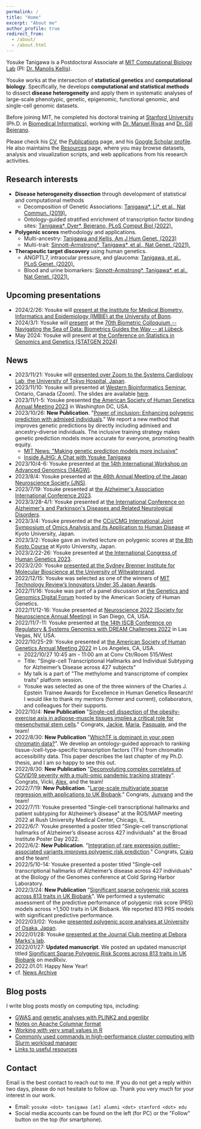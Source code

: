 ```yaml
---
permalink: /
title: "Home"
excerpt: "About me"
author_profile: true
redirect_from:
  - /about/
  - /about.html
---
```


Yosuke Tanigawa is a Postdoctoral Associate at [MIT Computational Biology Lab](http://compbio.mit.edu/) (PI: [Dr. Manolis Kellis](https://web.mit.edu/manoli/)).

Yosuke works at the intersection of **statistical genetics** and **computational biology**. Specifically, he develops **computational and statistical methods** to dissect **disease heterogeneity** and apply them in systematic analyses of large-scale phenotypic, genetic, epigenomic, functional genomic, and single-cell genomic datasets.

Before joining MIT, he completed his doctoral training at [Stanford University](https://www.stanford.edu/) (Ph.D. in [Biomedical Informatics](https://med.stanford.edu/bmi.html)), working with [Dr. Manuel Rivas](http://med.stanford.edu/rivaslab/) and [Dr. Gill Bejerano](http://bejerano.stanford.edu/).

Please check his [CV](/cv), the [Publications](/publications) page, and his [Google Scholar profile](https://scholar.google.com/citations?user=9hVh3nQAAAAJ&hl=en). He also maintains the [Resources](/resources) page, where you may browse datasets, analysis and visualization scripts, and web applications from his research activities.

## Research interests

- **Disease heterogeneity dissection** through development of statistical and computational methods
  - Decomposition of Genetic Associations: [Tanigawa\*, Li\*, et al., Nat Commun. (2019).](/publication/2019-09-06-DeGAs)
  - Ontology-guided stratified enrichment of transcription factor binding sites: [Tanigawa\*, Dyer\*, Bejerano, PLoS Comput Biol (2022).](/publication/2022-08-30-whichtf)
- **Polygenic scores** methodology and applications.
  - Multi-ancestry: [Tanigawa and Kellis, Am J Hum Genet. (2023)](/publication/2023-10-26-ipgs)
  - Multi-trait: [Sinnott-Armstrong\*, Tanigawa\*, et al., Nat Genet. (2021).](/publication/2021-01-18-biomarkers)
- **Therapeutic target discovery** using human genetics.
  - ANGPTL7, intraocular pressure, and glaucoma: [Tanigawa, et al., PLoS Genet. (2020).](/publication/2020-05-05-ANGPTL7)
  - Blood and urine biomarkers: [Sinnott-Armstrong\*, Tanigawa\*, et al., Nat Genet. (2021).](/publication/2021-01-18-biomarkers)

## Upcoming presentations

- 2024/2/26: Yosuke will [present at the Institute for Medical Biometry, Informatics and Epidemiology (IMBIE) at the University of Bonn](/talks/2024-02-26-UBonn).
- 2024/3/1: Yosuke will [present](/talks/2024-03-01-IBSDR70) at the [70th Biometric Colloquium -- Navigating the Sea of Data: Biometrics Guides the Way -- at Lübeck](https://www.biometrische-gesellschaft.de/en/events/biometric-colloquia/70th-biometrical-colloquium-2024-in-luebeck.html).
- May 2024: Yosuke will present at [the Conference on Statistics in Genomics and Genetics (STATGEN 2024)](https://www.sph.pitt.edu/statgen-2024-conference-statistics-genomics-and-genetics)

## News

- 2023/11/21: Yosuke will [presented over Zoom to the Systems Cardiology Lab, the University of Tokyo Hospital, Japan](/talks/2023-11-21-Systems-Cardiology-UTokyoHospital).
- 2023/11/10: Yosuke will presented at [Western Bioinformatics Seminar](/talks/2023-11-10-Western), Ontario, Canada (Zoom). The slides are available [here](/talks/2023-11-10-Western).
- 2023/11/1-5: Yosuke presented [the American Society of Human Genetics Annual Meeting 2023](https://www.ashg.org/meetings/2023meeting/) in Washington DC, USA.
- 2023/10/26: **New Publication**. "[Power of inclusion: Enhancing polygenic prediction with admixed individuals](/publication/2023-10-26-ipgs)." We report a new method that improves genetic predictions by directly including admixed and ancestry-diverse individuals. The inclusive training strategy makes genetic prediction models more accurate for everyone, promoting health equity.
  - [MIT News: "Making genetic prediction models more inclusive"](https://news.mit.edu/2023/making-genetic-prediction-models-more-inclusive-1026)
  - [Inside AJHG: A Chat with Yosuke Tanigawa](https://www.ashg.org/careers-learning/career-interviews/inside-ajhg-with-yosuke-tanigawa/)
- 2023/10/4-6: Yosuke presented at [the 14th International Workshop on Advanced Genomics (14AGW)](https://www.14agw.jp/).
- 2023/8/4: Yosuke presented at [the 46th Annual Meeting of the Japan Neuroscience Society (JNS)](https://neuroscience2023.jnss.org/).
- 2023/7/19: Yosuke presented at [the Alzheimer's Association International Conference 2023](https://aaic.alz.org/).
- 2023/3/28-4/1: Yosuke presented at [the International Conference on Alzheimer's and Parkinson's Diseases and Related Neurological Disorders](https://adpd.kenes.com/).
- 2023/3/4: Yosuke presented at the [CCii/CMG International Joint Symposium of Omics Analysis and its Application to Human Disease](/talks/2023-03-04-KyotoU) at Kyoto University, Japan.
- 2023/3/2: Yosuke gave an invited lecture on polygenic scores at [the 8th Kyoto Course](https://w3.genome.med.kyoto-u.ac.jp/en/course/) at Kyoto University, Japan.
- 2023/2/22-26: Yosuke presented at [the International Congress of Human Genetics 2023](https://www.ichg2023.com).
- 2023/2/20: Yosuke [presented at the Sydney Brenner Institute for Molecular Bioscience at the University of Witwatersrand](/talks/2023-02-20-UofWitwatersrand).
- 2022/12/15: Yosuke was selected as one of the winners of [MIT
Technology Review’s Innovators Under 35 Japan Awards](https://www.technologyreview.jp/l/innovators_jp/290819/yosuke-tanigawa/).
- 2022/11/16: Yosuke was part of a panel discussion at [the Genetics and Genomics Digital Forum](https://learning.ashg.org/ashgforum) hosted by the American Society of Human Genetics.
- 2022/11/12-16: Yosuke presented at [Neuroscience 2022 (Society for Neuroscience Annual Meeting)](https://www.sfn.org/meetings/neuroscience-2022) in San Diego, CA, USA.
- 2022/11/7-11: Yosuke presented at [the 14th ISCB Conference on Regulatory & Systems Genomics with DREAM Challenges 2022](https://www.iscb.org/rsgdream2022) in Las Vegas, NV, USA.
- 2022/10/25-29: Yosuke presented at [the American Society of Human Genetics Annual Meeting 2022](https://www.ashg.org/meetings/2022-annual-meeting/) in Los Angeles, CA, USA.
  - 2022/10/27 10:45 am - 11:00 am at Conv Ctr/Room 515/West
  - Title: "Single-cell Transcriptional Hallmarks and Individual Subtyping for Alzheimer’s Disease across 427 subjects"
  - My talk is a part of "The methylome and transcriptome of complex traits" platform session.
  - Yosuke was selected as one of the three winners of the Charles J. Epstein Trainee Awards for Excellence in Human Genetics Research! I would like to thank my mentors (former and current), collaborators, and colleagues for their supports.
- 2022/10/4: **New Publication** "[Single-cell dissection of the obesity-exercise axis in adipose-muscle tissues implies a critical role for mesenchymal stem cells](/publication/2022-10-04-scMetab)." Congrats, [Jackie](https://twitter.com/yangjiekun), [Maria](https://twitter.com/MVamvini), [Pasquale](https://twitter.com/PasqualeNigro9), and the team!
- 2022/8/30: **New Publication** "[WhichTF is dominant in your open chromatin data?](/publication/2022-08-30-whichtf)". We develop an ontology-guided approach to ranking tissue-/cell-type-specific transcription factors (TFs) from chromatin accessibility data. This paper describes the last chapter of my Ph.D. thesis, and I am so happy to see this out.
- 2022/8/30: **New Publication** "[Deconvoluting complex correlates of COVID19 severity with a multi-omic pandemic tracking strategy](/publication/2022-08-30-COVIDomics-admixture)". Congrats, Vicki, [Alex](https://ai-page.org/), and the team!
- 2022/7/19: **New Publication**. "[Large-scale multivariate sparse regression with applications to UK Biobank](/publication/2022-07-19-SRRR)." Congrats, [Junyang](https://www.linkedin.com/in/junyang-qian-4a1b3825/) and the team!
- 2022/7/11: Yosuke presented "Single-cell transcriptional hallmarks and patient subtyping for Alzheimer’s disease" at the ROS/MAP meeting 2022 at Rush University Medical Center, Chicago, IL.
- 2022/6/7: Yosuke presented a poster titled "Single-cell transcriptional hallmarks of Alzheimer’s disease across 427 individuals" at the Broad Institute Poster Day 2022.
- 2022/6/2: **New Publication**. "[Integration of rare expression outlier-associated variants improves polygenic risk prediction](/publication/2022-06-02-IOGC)." Congrats, [Craig](http://smail-lab.org/) and the team!
- 2022/5/10-14: Yosuke presented a poster titled "Single-cell transcriptional hallmarks of Alzheimer’s disease across 427 individuals" at the Biology of the Genomes conference at Cold Spring Harbor Laboratory.
- 2022/3/24: **New Publication** "[Significant sparse polygenic risk scores across 813 traits in UK Biobank](/publication/2022-03-24-PRSmap)". We performed a systematic assessment of the predictive performance of polygenic risk score (PRS) models across >1,500 traits in UK Biobank. We reported 813 PRS models with significant predictive performance.
- 2022/03/02: Yosuke [presented polygenic score analyses at University of Osaka, Japan](/talks/2022-03-02-PRS-UOsaka).
- 2022/01/28: Yosuke [presented at the Journal Club meeting at Debora Marks's lab](/talks/2022-01-28-jclub-Marks-lab).
- 2022/01/27: **Updated manuscript**. We posted an updated manuscript titled [Significant Sparse Polygenic Risk Scores across 813 traits in UK Biobank](/publication/preprint-2021-09-06-PRSmap) on medRxiv.
- 2022.01.01: Happy New Year!
- cf. [News Archive](/tags/#news)

## Blog posts

I write blog posts mostly on computing tips, including:

- [GWAS and genetic analyses with PLINK2 and pgenlibr](/posts/2020/09/PLINK2)
- [Notes on Apache Columnar format](/posts/2020/11/apache-columnar)
- [Working with very small values in R](/posts/2020/07/small-values-in-R)
- [Commonly used commands in high-performance cluster computing with Slurm workload manager](/posts/2020/04/slurm/)
- [Links to useful resources](https://yosuketanigawa.com/posts/links/)

## Contact

Email is the best contact to reach out to me. If you do not get a reply within two days, please do not hesitate to follow up. Thank you very much for your interest in our work.

- Email: `yosuke <dot> tanigawa [at] alumni <dot> stanford <dot> edu`
- Social media accounts can be found on the left (for PC) or the "Follow" button on the top (for smartphone).
